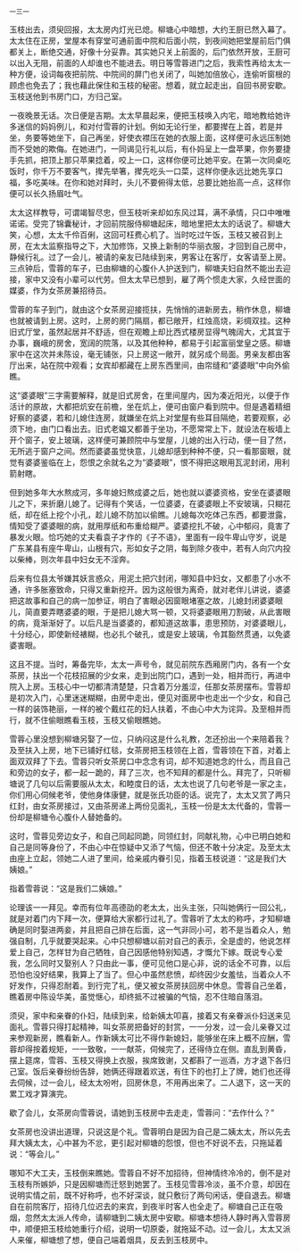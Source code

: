     一三一 

   玉枝出去，须臾回报，太太房内灯光已熄。柳塘心中暗想，大约王厨已然入幕了。太太住在正房，堂屋本有穿堂可通前面中院和后面小院，到夜间她把堂屋前后门俱都关上，断绝交通，好像十分妥靠。其实她只关上前面的，后门依然开放，王厨可以出入无阻，前面的人却谁也不能进去。明日等雪蓉进门之后，我索性再给太太一种方便，设词每夜把前院、中院间的屏门也关闭了，叫她加倍放心，连偷听窗根的顾虑也免去了；我也藉此保住和玉枝的秘密。想着，就立起走出，自回书房安歇。玉枝送他到书房门口，方归己室。

   一夜晚景无话。次日便是吉期。太太早晨起来，便把玉枝唤入内宅，暗地教给她许多迷信的妈妈例儿，和对付雪蓉的计划。例如无论行坐，都要撵在上首，若是并坐，务要等她坐下，自己再坐，好使衣襟压在她的衣服上面，这样便可永远压制她而不受她的欺侮。在她进门，一同谒见行礼以后，有仆妈呈上一盘苹果，你务要捷手先抓，把顶上那只苹果捻着，咬上一口，这样你便可比她平安。在第一次同桌吃饭时，你千万不要客气，撵先举箸，撵先吃头一口菜，这样你便永远比她先享口福，多吃美味。在你和她对拜时，头儿不要俯得太低，总要比她抬高一点，这样你便可以长久扬眉吐气。

   太太这样教导，可谓竭智尽忠，但玉枝听来却如东风过耳，满不承情，只口中唯唯诺诺。受完了锦囊秘计，才回前院服侍柳塘起床，暗地里把太太的话说了。柳塘大笑，心想，太太千伶百俐，这回可枉费心机了。当时吃过午饭，玉枝又被召到上房，在太太监察指导之下，大加修饰，又换上新制的华丽衣服，才回到自己房中，静候行礼。过了一会儿，被请的亲友已陆续到来，男客让在客厅，女客请至上房。三点钟后，雪蓉的车子，已由柳塘的心腹仆人护送到门，柳塘夫妇自然不能出去迎接，家中又没有小辈可以代劳。但太太早已想到，雇了两个惯走大家，久经世面的媒婆，作为女茶房兼招待员。

   雪蓉的车子到门，就由这个女茶房迎接揽扶，先悄悄的进新房去，稍作休息，柳塘也就被请到上房。这时，上房的房门隔扇，都已敞开，红烛高烧，彩绸双挂。这种旧式厅堂，虽然起居并不舒适，但在观瞻上却比西式楼房显得气魄阔大，尤其宜于办事，巍峨的房舍，宽阔的院落，以及其他种种，都易于引起富丽堂皇之感。柳塘家中在这次并未陈设，毫无铺张，只上房这一敞开，就另成个局面。男亲友都由客厅出来，站在院中观看；女宾却都藏在上房东西里间，由帘缝和“婆婆眼”中向外偷瞧。

   这“婆婆眼”三字需要解释，就是旧式房舍，在里间屋内，因为凑近阳光，以便于作活计的原故，大都把炕安在前檐，坐在炕上，便可由窗户看到院中。但是遇着精细好察的婆婆，若和儿媳住连房，就嫌坐在炕上对堂屋有些耳目隔绝，若要观察，必须下地，由门口看出去。旧式老媪又都善于坐功，不愿常常上下，就设法在板墙上开个窗子，安上玻璃，这样便可兼顾院中与堂屋，儿媳的出入行动，便一目了然，无所逃于窗户之间。然而婆婆虽觉快意，儿媳却感到种种不便，只一看那窗眼，就觉有婆婆鉴临在上，怨恨之余就名之为“婆婆眼”，恨不得把这眼用瓦泥封闭，用利箭射瞎。

   但到她多年大水熬成河，多年媳妇熬成婆之后，她也就以婆婆资格，安坐在婆婆眼儿之下，来折磨儿媳了。记得有个笑话，一位婆婆，在婆婆眼上不安玻璃，只糊花纸，却在纸上挖个小孔，趁儿媳不防加以偷瞧。儿媳每次吃体己东西，都要泄露，情知受了婆婆眼的病，就用厚纸和布重给糊严。婆婆挖扎不破，心中郁闷，竟害了暴发火眼。恰巧她的丈夫看袁子才作的《子不语》，里面有一段牛卑山守岁，说是广东某县有座牛卑山，山根有穴，形如女子之阴，每到除夕夜中，若有人向穴内投以柴棒，则次年县中妇女无不淫奔。

   后来有位县太爷嫌其妖言惑众，用泥土把穴封闭，哪知县中妇女，又都患了小水不通，许多胀塞致命，只得又重新挖开。因为这般很为离奇，就对老伴儿讲说，婆婆把这故事和自己的病一加参证，明白了害眼必因窗眼堵塞之故，儿媳封闭婆婆眼儿，简直要弄瞎婆婆的眼，于是把儿媳大骂一顿，又将婆婆眼用刀割破，从此害眼的病，竟渐渐好了。以后凡是当婆婆的，都知道这故事，患思预防，对婆婆眼儿，十分经心，即使新经裱糊，也必扎个破孔，或是安上玻璃，令其豁然贯通，以免婆婆害眼。

   这且不提。当时，筹备完毕，太太一声号令，就见前院东西厢房门内，各有一个女茶房，扶出一个花枝招展的少女来，走到出院门口，遇到一处，相并而行，再进中院入上房。玉枝心中一切都清清楚楚，只含着万分羞涩，任那女茶房摆布。雪蓉却是初次入门，心里迷迷糊糊，由房中走出，便见对面房中也走出一个少女，和自己一样的装饰艳丽，一样的被个戴红花的妇人扶着，不由心中大为诧异。及至相并而行，就不住偷眼瞧看玉枝，玉枝又偷眼瞧她。

   雪蓉心里没想到柳塘另娶了一位，只纳闷这是什么礼教，怎还扮出一个来陪着我？及至扶入上房，地下已铺好红毯，女茶房把玉枝领在上首，雪蓉领在下首，对着上面双双拜了下去。雪蓉只听女茶房口中念念有词，却不知道她念的什么，而且自己和旁边的女子，都一起一跪的，拜了三次，也不知拜的都是什么。拜完了，只听柳塘说了几句以后需要服从太太，和睦度日的话，太太也说了几句老爷是一家之主，你们用心伺候老爷，使他身体康健，就是张氏功臣的话。说完了，太太又赏了两只红封，由女茶房接过，又由茶房递上两份见面礼，玉枝一份是太太代备的，雪蓉一份却是柳塘令心腹仆人替她备的。

   这时，雪蓉见旁边女子，和自己同起同跪，同领红封，同献礼物，心中已明白她和自己是同等身份了，不由心中在惊疑中又添了气恼，但还不敢十分决定。及至太太由座上立起，领她二人进了里间，给亲戚内眷引见，指着玉枝说道：“这是我们大姨娘。”

   指着雪蓉说：“这是我们二姨娘。”

   论理该一一拜见。幸而有位年高德劭的老太太，出头主张，只叫她俩行一回公礼，就是对着门内下拜一次，便算给大家都行过礼了。雪蓉听了太太的称呼，才知柳塘确是同时娶进两妾，并且把自己排在后面，这一气非同小可，若不是当着众人，勉强自制，几乎就要哭起来。心中只想柳塘以前对自己的表示，全是虚的，他说怎样爱上自己，怎样甘为自己牺牲，自己因感他特别知遇，才慨允下嫁。既说专心爱我，怎么同时又娶别人？只由此一事，便可见他口是心非，说的话全不可靠，以后恐怕也没好结果，我算上了当了。但心中虽然悲愤，却终因少女羞怯，当着众人不好发作，只得忍耐着。到行完了礼，便又被女茶房扶回房中休息。雪蓉自己坐着，瞧着房中陈设华美，虽觉惬心，却终抵不过被骗的气恼，忍不住暗自落泪。

   须臾，家中和亲眷的仆妇，陆续到来，给新姨太叩喜，接着又有亲眷派仆妇送来见面礼。雪蓉只得打起精神，叫女茶房把备好的封赏，一一分发，过一会儿亲眷又过来参观新房，瞧看新人。作新姨太可比不得作新媳妇，能够坐在床上概不应酬，雪蓉却得按着规矩，一一致敬，一一献茶，伺候完了，还得侍立在侧。直乱到黄昏，摆上筵席，雪蓉、玉枝又得换上衣服，挨席致谢，又都斟了一巡酒，方才退下各归己室。饭后亲眷纷纷告辞，她俩还得跟着欢送，有住下的也打上了牌，她们也还得去伺候，过一会儿，经太太吩咐，回房休息，不用再出来了。二人退下，这一天的累工戏才算演完。

   歇了会儿，女茶房向雪蓉说，请她到玉枝房中去走走，雪蓉问：“去作什么？”

   女茶房也没讲出道理，只说这是个礼。雪蓉明白是因为自己是二姨太太，所以先去拜大姨太太，心中甚为不忿，更引起对柳塘的怨恨，但也不好说不去，只拖延着说：“等会儿。”

   哪知不大工夫，玉枝倒来瞧她。雪蓉自不好不加招待，但神情终冷冷的，倒不是对玉枝有所嫉妒，只是因柳塘而迁怒到她罢了。玉枝见雪蓉冷淡，虽不介意，却因在说明实情之前，既不好称呼，也不好深谈，就只敷衍了两句闲话，便自退去。柳塘自在前院客厅，招待几位迟去的来宾，到夜半时客人也全走了。柳塘自己正在吸烟，忽然太太派人传命，请柳塘到二姨太房中安歇。柳塘本想待人静时再入雪蓉房中，顺便把玉枝给她重行介绍，说明一切原委，就拖延不动。过一会儿，太太又派人来催，柳塘想了想，便自己端着烟具，反去到玉枝房中。

